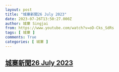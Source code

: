 ```yaml
---
layout: post
title: "城寨新聞26 July 2023"
date: 2023-07-26T13:50:27.000Z
author: 城寨 Singjai
from: https://www.youtube.com/watch?v=oD-Cks_SdRs
tags: [ 城寨 ]
comments: True
categories: [ 城寨 ]
---
```

<!--1690379427000-->
[城寨新聞26 July 2023](https://www.youtube.com/watch?v=oD-Cks_SdRs)
------

<div>

</div>
